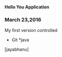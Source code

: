 #### Hello You Application

### March 23,2016

My first version controlled

* Git
*java

[jayabhanu]
